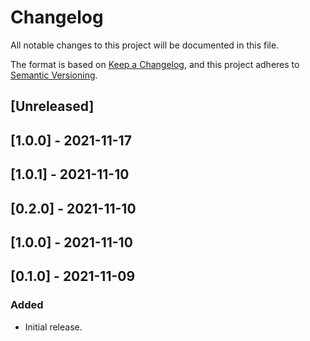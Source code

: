 # Changelog

All notable changes to this project will be documented in this file.

The format is based on [Keep a Changelog](https://keepachangelog.com/en/1.0.0/),
and this project adheres to [Semantic Versioning](https://semver.org/spec/v2.0.0.html).

## [Unreleased]

## [1.0.0] - 2021-11-17

## [1.0.1] - 2021-11-10

## [0.2.0] - 2021-11-10

## [1.0.0] - 2021-11-10

## [0.1.0] - 2021-11-09

### Added
- Initial release.
